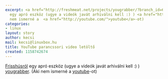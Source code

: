 ```yaml
---
excerpt: <a href="http://freshmeat.net/projects/yougrabber/?branch_id=66429&release_id=236762">Frisshúsról</a>
  egy apró eszköz (ugye a videók javát arhiválni kell :) ) <a href="http://www.deei.fct.ualg.pt/~a28998/yougrabber/">yougrabber</a>.  (Aki
  nem ismerné a  <a href="http://youtube.com/">youtube</a>-ot)
categories:
- linux
layout: story
author: kecsi
mail: kecsi@linuxbox.hu
title: YouTube parancssori video letöltő
created: 1158742674
---
```

<a href="http://freshmeat.net/projects/yougrabber/?branch_id=66429&release_id=236762">Frisshúsról</a> egy apró eszköz (ugye a videók javát arhiválni kell :) ) <a href="http://www.deei.fct.ualg.pt/~a28998/yougrabber/">yougrabber</a>.  (Aki nem ismerné a  <a href="http://youtube.com/">youtube</a>-ot)
